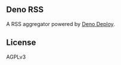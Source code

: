 ## Deno RSS

A RSS aggregator powered by [Deno Deploy](https://deno.com/deploy).

## License

AGPLv3